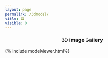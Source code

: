 ```yaml
---
layout: page
permalink: /3dmodel/
title: 🖼
visible: 0
---
```


### <center> 3D Image Gallery </center>

{% include modelviewer.html%}
